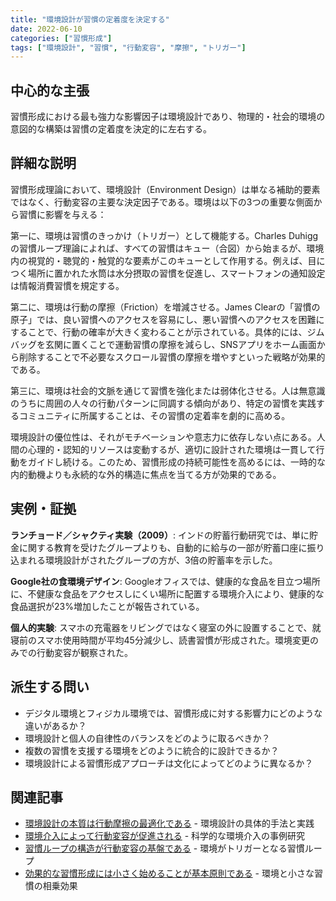 ```yaml
---
title: "環境設計が習慣の定着度を決定する"
date: 2022-06-10
categories: ["習慣形成"]
tags: ["環境設計", "習慣", "行動変容", "摩擦", "トリガー"]
---
```


## 中心的な主張

習慣形成における最も強力な影響因子は環境設計であり、物理的・社会的環境の意図的な構築は習慣の定着度を決定的に左右する。

## 詳細な説明

習慣形成理論において、環境設計（Environment Design）は単なる補助的要素ではなく、行動変容の主要な決定因子である。環境は以下の3つの重要な側面から習慣に影響を与える：

第一に、環境は習慣のきっかけ（トリガー）として機能する。Charles Duhiggの習慣ループ理論によれば、すべての習慣はキュー（合図）から始まるが、環境内の視覚的・聴覚的・触覚的な要素がこのキューとして作用する。例えば、目につく場所に置かれた水筒は水分摂取の習慣を促進し、スマートフォンの通知設定は情報消費習慣を規定する。

第二に、環境は行動の摩擦（Friction）を増減させる。James Clearの「習慣の原子」では、良い習慣へのアクセスを容易にし、悪い習慣へのアクセスを困難にすることで、行動の確率が大きく変わることが示されている。具体的には、ジムバッグを玄関に置くことで運動習慣の摩擦を減らし、SNSアプリをホーム画面から削除することで不必要なスクロール習慣の摩擦を増やすといった戦略が効果的である。

第三に、環境は社会的文脈を通じて習慣を強化または弱体化させる。人は無意識のうちに周囲の人々の行動パターンに同調する傾向があり、特定の習慣を実践するコミュニティに所属することは、その習慣の定着率を劇的に高める。

環境設計の優位性は、それがモチベーションや意志力に依存しない点にある。人間の心理的・認知的リソースは変動するが、適切に設計された環境は一貫して行動をガイドし続ける。このため、習慣形成の持続可能性を高めるには、一時的な内的動機よりも永続的な外的構造に焦点を当てる方が効果的である。

## 実例・証拠

**ランチョード／シャクティ実験（2009）**: インドの貯蓄行動研究では、単に貯金に関する教育を受けたグループよりも、自動的に給与の一部が貯蓄口座に振り込まれる環境設計がされたグループの方が、3倍の貯蓄率を示した。

**Google社の食環境デザイン**: Googleオフィスでは、健康的な食品を目立つ場所に、不健康な食品をアクセスしにくい場所に配置する環境介入により、健康的な食品選択が23%増加したことが報告されている。

**個人的実験**: スマホの充電器をリビングではなく寝室の外に設置することで、就寝前のスマホ使用時間が平均45分減少し、読書習慣が形成された。環境変更のみでの行動変容が観察された。

## 派生する問い

- デジタル環境とフィジカル環境では、習慣形成に対する影響力にどのような違いがあるか？
- 環境設計と個人の自律性のバランスをどのように取るべきか？
- 複数の習慣を支援する環境をどのように統合的に設計できるか？
- 環境設計による習慣形成アプローチは文化によってどのように異なるか？

## 関連記事

- [環境設計の本質は行動摩擦の最適化である](/blog/2022-08-05-essence-environment-design/) - 環境設計の具体的手法と実践
- [環境介入によって行動変容が促進される](/blog/2023-03-25-environmental-intervention/) - 科学的な環境介入の事例研究
- [習慣ループの構造が行動変容の基盤である](/blog/2022-04-20-habit-loop-structure/) - 環境がトリガーとなる習慣ループ
- [効果的な習慣形成には小さく始めることが基本原則である](/blog/2022-02-15-small-habits-principle/) - 環境と小さな習慣の相乗効果